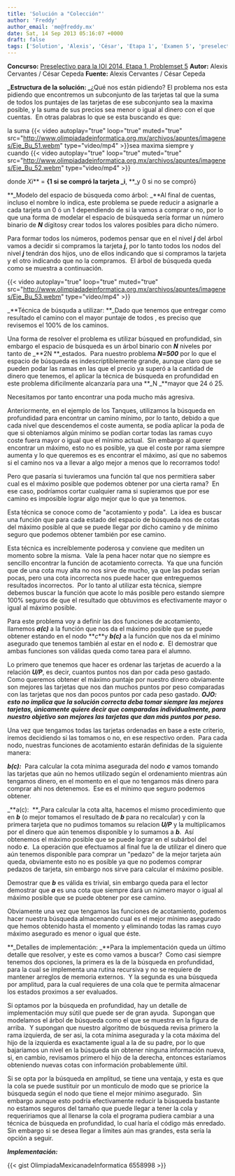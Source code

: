 ```yaml
---
title: 'Solución a "Colección"'
author: 'Freddy'
author_email: 'me@freddy.mx'
date: Sat, 14 Sep 2013 05:16:07 +0000
draft: false
tags: ['Solution', 'Alexis', 'César', 'Etapa 1', 'Examen 5', 'preselectivo', 'solución', 'Soluciones Preselectivo 2014']
---
```


**Concurso:** [Preselectivo para la IOI 2014, Etapa 1, Problemset 5](https://omegaup.com/arena/problem/coleccion) **Autor:** Alexis Cervantes / César Cepeda **Fuente:** Alexis Cervantes / César Cepeda

**_Estructura de la solución: _**¿Qué nos están pidiendo? El problema nos esta pidiendo que encontremos un subconjunto de las tarjetas tal que la suma de todos los puntajes de las tarjetas de ese subconjunto sea la maxima posible, y la suma de sus precios sea menor o igual al dinero con el que cuentas.  En otras palabras lo que se esta buscando es que:

la suma {{< video autoplay="true" loop="true" muted="true" src="http://www.olimpiadadeinformatica.org.mx/archivos/apuntes/imagenes/Eje_Bu_51.webm" type="video/mp4" >}}sea maxima siempre y cuando {{< video autoplay="true" loop="true" muted="true" src="http://www.olimpiadadeinformatica.org.mx/archivos/apuntes/imagenes/Eje_Bu_52.webm" type="video/mp4" >}}

donde _Xi_** = **{1 si se compró la tarjeta _i**, **_y 0 si no se compró}

**_Modelo del espacio de búsqueda como árbol: _**Al final de cuentas, incluso el nombre lo indica, este problema se puede reducir a asignarle a cada tarjeta un 0 ó un 1 dependiendo de si la vamos a comprar o no, por lo que una forma de modelar el espacio de búsqueda sería formar un número binario de **_N_** dígitosy crear todos los valores posibles para dicho número.

Para formar todos los números, podemos pensar que en el nivel **_j_** del árbol vamos a decidir si compramos la tarjeta **_j_**, por lo tanto todos los nodos del nivel **_j_** tendrán dos hijos, uno de ellos indicando que si compramos la tarjeta y el otro indicando que no la compramos.  El árbol de búsqueda queda como se muestra a continuación.

{{< video autoplay="true" loop="true" muted="true" src="http://www.olimpiadadeinformatica.org.mx/archivos/apuntes/imagenes/Eje_Bu_53.webm" type="video/mp4" >}}

_**Técnica de búsquda a utilizar: **_Dado que tenemos que entregar como resultado el camino con el mayor puntaje de todos , es preciso que revisemos el 100% de los caminos.  

Una forma de resolver el problema es utilizar búsqued en profundidad, sin embargo el espacio de búsqueda es un árbol binario con **_N_** niveles por tanto de _**2N **_estados.  Para nuestro problema **_N=500_** por lo que el espacio de búsqueda es indescriptiblemente grande, aunque claro que se pueden podar las ramas en las que el precio ya superó a la cantidad de dinero que tenemos, el aplicar la técnica de búsqueda en profundidad en este problema dificilmente alcanzaría para una **_N _**mayor que 24 ó 25.

Necesitamos por tanto encontrar una poda mucho más agresiva.

Anteriormente, en el ejemplo de los Tanques, utilizamos la búsqueda en profundidad para encontrar un camino mínimo, por lo tanto, debido a que cada nivel que descendemos el coste aumenta, se podía aplicar la poda de que si obteniamos algún mínimo se podían cortar todas las ramas cuyo coste fuera mayor o igual que el mínimo actual.  Sin embargo al querer encontrar un máximo, esto no es posible, ya que el coste por rama siempre aumenta y lo que queremos es es encontrar el máximo, así que no sabemos si el camino nos va a llevar a algo mejor a menos que lo recorramos todo!

Pero que pasaría si tuvieramos una función tal que nos permitiera saber cual es el máximo posible que podemos obtener por una cierta rama?  En ese caso, podríamos cortar cualquier rama si supieramos que por ese camino es imposible lograr algo mejor que lo que ya tenemos.

Esta técnica se conoce como de "acotamiento y poda".  La idea es buscar una función que para cada estado del espacio de búsqueda nos de cotas del máximo posible al que se puede llegar por dicho camino y de mínimo seguro que podemos obtener también por ese camino.

Esta técnica es increíblemente poderosa y conviene que mediten un momento sobre la misma.  Vale la pena hacer notar que no siempre es sencillo encontrar la función de acotamiento correcta.  Ya que una función que de una cota muy alta no nos sirve de mucho, ya que las podas serian pocas, pero una cota incorrecta nos puede hacer que entreguemos resultados incorrectos.  Por lo tanto al utilizar esta técnica, siempre debemos buscar la función que acote lo más posible pero estando siempre 100% seguros de que el resultado que obtuvimos es efectivamente mayor o igual al máximo posible.

Para este problema voy a definir las dos funciones de acotamiento, llamemos **_a(c)_** a la función que nos da el máximo posible que se puede obtener estando en el nodo **_c_**y _**b(c)**_ a la función que nos da el mínimo asegurado que tenemos también al estar en el nodo **_c_**.  El demostrar que ambas funciones son válidas queda como tarea para el alumno.

Lo primero que tenemos que hacer es ordenar las tarjetas de acuerdo a la relación **_U/P_**, es decir, cuantos puntos nos dan por cada peso gastado.  Como queremos obtener el máximo puntaje por nuestro dinero obviamente son mejores las tarjetas que nos dan muchos puntos por peso comparadas con las tarjetas que nos dan pocos puntos por cada peso gastado. _**OJO: esto no implica que la solución correcta deba tomar siempre las mejores tarjetas, únicamente quiere decir que comparadas individualmente, para nuestro objetivo son mejores las tarjetas que dan más puntos por peso.**_

Una vez que tengamos todas las tarjetas ordenadas en base a este criterio, iremos decidiendo si las tomamos o no, en ese respectivo orden.  Para cada nodo, nuestras funciones de acotamiento estarán definidas de la siguiente manera:

_**b(c):**_  Para calcular la cota mínima asegurada del nodo **_c_** vamos tomando las tarjetas que aún no hemos utilizado según el ordenamiento mientras aún tengamos dinero, en el momento en el que no tengamos más dinero para comprar ahi nos detenemos.  Ese es el mínimo que seguro podemos obtener.

_**a(c):  **_Para calcular la cota alta, hacemos el mismo procedimiento que en **_b_** (o mejor tomamos el resultado de **_b_** para no recalcular) y con la primera tarjeta que no pudimos tomamos su relacion **_U/P_** y la multiplicamos por el dinero que aún tenemos disponible y lo sumamos a **_b_**.  Así obtenemos el máximo posible que se puede lograr en el subárbol del nodo **_c_**.  La operación que efectuamos al final fue la de utilizar el dinero que aún tenemos disponible para comprar un "pedazo" de la mejor tarjeta aún queda, obviamente esto no es posible ya que no podemos comprar pedazos de tarjeta, sin embargo nos sirve para calcular el máximo posible.  

Demostrar que **_b_** es válida es trivial, sin embargo queda para el lector demostrar que **_a_** es una cota que siempre dará un número mayor o igual al máximo posible que se puede obtener por ese camino.

Obviamente una vez que tengamos las funciones de acotamiento, podemos hacer nuestra búsqueda almacenando cual es el mejor mínimo asegurado que hemos obtenido hasta el momento y eliminando todas las ramas cuyo máximo asegurado es menor o igual que éste.

**_Detalles de implementación: _**Para la implementación queda un último detalle que resolver, y este es como vamos a buscar?  Como casi siempre tenemos dos opciones, la primera es la de la búsqueda en profundidad, para la cual se implementa una rutina recursiva y no se requiere de mantener arreglos de memoria externos.  Y la segunda es una búsqueda por amplitud, para la cual requieres de una cola que te permita almacenar los estados proximos a ser evaluados.

Si optamos por la búsqueda en profundidad, hay un detalle de implementación muy sútil que puede ser de gran ayuda.  Supongan que modelamos el árbol de búsqueda como el que se muestra en la figura de arriba.  Y supongan que nuestro algoritmo de búsqueda revisa primero la rama izquierda, de ser asi, la cota mínima asegurada y la cota máxima del hijo de la izquierda es exactamente igual a la de su padre, por lo que bajariamos un nivel en la búsqueda sin obtener ninguna información nueva, si, en cambio, revisamos primero el hijo de la derecha, entonces estaríamos obteniendo nuevas cotas con información probablemente últil.

Si se opta por la búsqueda en amplitud, se tiene una ventaja, y esta es que la cola se puede sustituir por un monticulo de modo que se priorice la búsqueda según el nodo que tiene el mejor mínimo asegurado.  Sin embargo aunque esto podría efectivamente reducir la búsqueda bastante no estamos seguros del tamaño que puede llegar a tener la cola y requeririamos que al llenarse la cola el programa pudiera cambiar a una técnica de búsqueda en profundidad, lo cual haría el código más enredado.  Sin embargo si se desea llegar a límites aún mas grandes, esta sería la opción a seguir.  

**_Implementación:_**  

{{< gist OlimpiadaMexicanadeInformatica 6558998 >}}